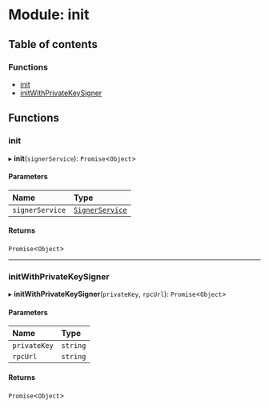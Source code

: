 # Module: init

## Table of contents

### Functions

- [init](init.md#init)
- [initWithPrivateKeySigner](init.md#initwithprivatekeysigner)

## Functions

### init

▸ **init**(`signerService`): `Promise`<`Object`\>

#### Parameters

| Name | Type |
| :------ | :------ |
| `signerService` | [`SignerService`](../classes/modules_signer_signer_service.SignerService.md) |

#### Returns

`Promise`<`Object`\>

___

### initWithPrivateKeySigner

▸ **initWithPrivateKeySigner**(`privateKey`, `rpcUrl`): `Promise`<`Object`\>

#### Parameters

| Name | Type |
| :------ | :------ |
| `privateKey` | `string` |
| `rpcUrl` | `string` |

#### Returns

`Promise`<`Object`\>
